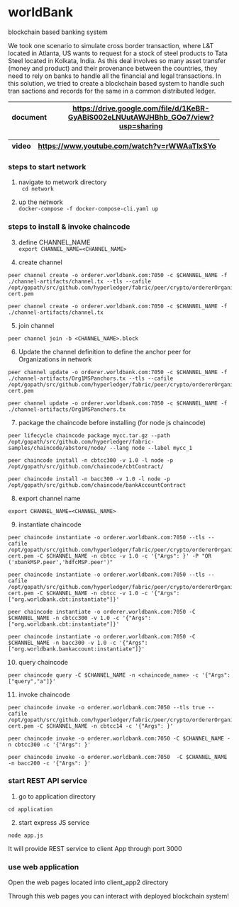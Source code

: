 # worldBank
blockchain based banking system   

We took one scenario to simulate cross border transaction, where L&T located in Atlanta, US wants to request for a stock of steel products to Tata Steel located in Kolkata, India. As this deal involves so many asset transfer (money and product) and their provenance between the countries, they need to rely on banks to handle all the financial and legal transactions. In this solution, we tried to create a blockchain based system to handle such tran sactions and records for the same in a common distributed ledger.


| document | https://drive.google.com/file/d/1KeBR-GyABiS002eLNUutAWJHBhb_GOo7/view?usp=sharing |
| -------- | ---------------------------------------------------------------------------------- | 

| video | https://www.youtube.com/watch?v=rWWAaTIxSYo |
| ----- | ------------------------------------------- |

 
 
 ### steps to start network
 1. navigate to metwork directory   
 ``` cd network```
 
 2. up the network   
 ``` docker-compose -f docker-compose-cli.yaml up ```


### steps to install & invoke chaincode

3. define CHANNEL_NAME   
```export CHANNEL_NAME=<CHANNEL_NAME>```

4. create channel   
<!-- with TLS -->
```
peer channel create -o orderer.worldbank.com:7050 -c $CHANNEL_NAME -f ./channel-artifacts/channel.tx --tls --cafile /opt/gopath/src/github.com/hyperledger/fabric/peer/crypto/ordererOrganizations/worldbank.com/orderers/orderer.worldbank.com/msp/tlscacerts/tlsca.worldbank.com-cert.pem
```
<!-- without TLS -->
```
peer channel create -o orderer.worldbank.com:7050 -c $CHANNEL_NAME -f ./channel-artifacts/channel.tx
```

5. join channel   
```
peer channel join -b <CHANNEL_NAME>.block
```


6. Update the channel definition to define the anchor peer for Organizations in network   
<!-- with TLS -->
```
peer channel update -o orderer.worldbank.com:7050 -c $CHANNEL_NAME -f ./channel-artifacts/Org1MSPanchors.tx --tls --cafile /opt/gopath/src/github.com/hyperledger/fabric/peer/crypto/ordererOrganizations/worldbank.com/orderers/orderer.worldbank.com/msp/tlscacerts/tlsca.worldbank.com-cert.pem
```
<!-- without TLS -->
```
peer channel update -o orderer.worldbank.com:7050 -c $CHANNEL_NAME -f ./channel-artifacts/Org1MSPanchors.tx
```


7. package the chaincode before installing (for node js chaincode)   
<!-- 1. for lifecycle V2 alpha -->
```
peer lifecycle chaincode package mycc.tar.gz --path /opt/gopath/src/github.com/hyperledger/fabric-samples/chaincode/abstore/node/ --lang node --label mycc_1
```
<!-- 2. for V1.4 -->
<!-- for CBT -->
```
peer chaincode install -n cbtcc300 -v 1.0 -l node -p /opt/gopath/src/github.com/chaincode/cbtContract/
```
<!-- for bank system -->
```
peer chaincode install -n bacc300 -v 1.0 -l node -p /opt/gopath/src/github.com/chaincode/bankAccountContract
```

8. export channel name   
```
export CHANNEL_NAME=<CHANNEL_NAME>
```

9. instantiate chaincode    
<!-- with TLS and Policies-->
```
peer chaincode instantiate -o orderer.worldbank.com:7050 --tls --cafile /opt/gopath/src/github.com/hyperledger/fabric/peer/crypto/ordererOrganizations/worldbank.com/orderers/orderer.worldbank.com/msp/tlscacerts/tlsca.worldbank.com-cert.pem -C $CHANNEL_NAME -n cbtcc -v 1.0 -c '{"Args": }' -P "OR ('xbankMSP.peer','hdfcMSP.peer')"
```
<!-- with TLS and wihtout Policies -->
```
peer chaincode instantiate -o orderer.worldbank.com:7050 --tls --cafile /opt/gopath/src/github.com/hyperledger/fabric/peer/crypto/ordererOrganizations/worldbank.com/orderers/orderer.worldbank.com/msp/tlscacerts/tlsca.worldbank.com-cert.pem -C $CHANNEL_NAME -n cbtcc -v 1.0 -c '{"Args": ["org.worldbank.cbt:instantiate"]}'
```
<!-- withoutu TLS and without Policies -->
<!-- for CBT -->
```
peer chaincode instantiate -o orderer.worldbank.com:7050 -C $CHANNEL_NAME -n cbtcc300 -v 1.0 -c '{"Args": ["org.worldbank.cbt:instantiate"]}'
```
<!-- for bank system -->
```
peer chaincode instantiate -o orderer.worldbank.com:7050 -C $CHANNEL_NAME -n bacc300 -v 1.0 -c '{"Args": ["org.worldbank.bankaccount:instantiate"]}'
```

10. query chaincode   
```
peer chaincode query -C $CHANNEL_NAME -n <chaincode_name> -c '{"Args":["query","a"]}'
```

11. invoke chaincode   
<!-- with TLS -->
```
peer chaincode invoke -o orderer.worldbank.com:7050 --tls true --cafile /opt/gopath/src/github.com/hyperledger/fabric/peer/crypto/ordererOrganizations/worldbank.com/orderers/orderer.worldbank.com/msp/tlscacerts/tlsca.worldbank.com-cert.pem -C $CHANNEL_NAME -n cbtcc14 -c '{"Args": }'
```
<!-- without TLS -->
<!-- for CBT -->
```
peer chaincode invoke -o orderer.worldbank.com:7050 -C $CHANNEL_NAME -n cbtcc300 -c '{"Args": }'
```
<!-- for bank -->
```
peer chaincode invoke -o orderer.worldbank.com:7050  -C $CHANNEL_NAME -n bacc200 -c '{"Args": }'
```

### start REST API service
1. go to application directory
```
cd application
```

2. start express JS service
```
node app.js
```
It will provide REST service to client App through port 3000

### use web application
Open the web pages located into client_app2 directory

Through this web pages you can interact with deployed blockchain system!

